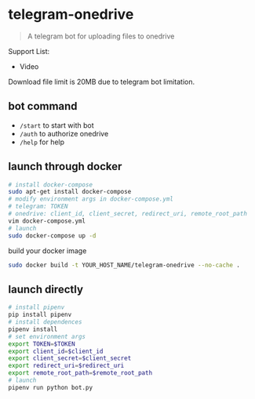 # telegram-onedrive
> A telegram bot for uploading files to onedrive

Support List:
- Video

Download file limit is 20MB due to telegram bot limitation.

## bot command
- `/start` to start with bot
- `/auth`  to authorize onedrive
- `/help`  for help

## launch through docker
```sh
# install docker-compose
sudo apt-get install docker-compose
# modify environment args in docker-compose.yml
# telegram: TOKEN
# onedrive: client_id, client_secret, redirect_uri, remote_root_path
vim docker-compose.yml
# launch
sudo docker-compose up -d
```

build your docker image
```sh
sudo docker build -t YOUR_HOST_NAME/telegram-onedrive --no-cache .
```

## launch directly
```sh
# install pipenv
pip install pipenv
# install dependences
pipenv install
# set environment args
export TOKEN=$TOKEN
export client_id=$client_id
export client_secret=$client_secret
export redirect_uri=$redirect_uri
export remote_root_path=$remote_root_path
# launch
pipenv run python bot.py
```

